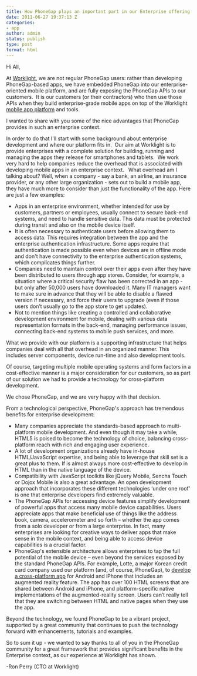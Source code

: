 ```yaml
---
title: How PhoneGap plays an important part in our Enterprise offering
date: 2011-06-27 19:37:13 Z
categories:
- app
author: admin
status: publish
type: post
format: html
---
```


Hi All,

At [Worklight](http://www.worklight.com/), we are not regular PhoneGap users: rather than developing PhoneGap-based apps, we have embedded PhoneGap into our enterprise-oriented mobile platform, and are fully exposing the PhoneGap APIs to our customers.  It is our customers (or their contractors) who then use those APIs when they build enterprise-grade mobile apps on top of the Worklight [mobile app platform](http://www.worklight.com/) and tools.

I wanted to share with you some of the nice advantages that PhoneGap provides in such an enterprise context.

In order to do that I'll start with some background about enterprise development and where our platform fits in.  Our aim at Worklight is to provide enterprises with a complete solution for building, running and managing the apps they release for smartphones and tablets.  We work very hard to help companies reduce the overhead that is associated with developing mobile apps in an enterprise context.   What overhead am I talking about? Well, when a company - say a bank, an airline, an insurance provider, or any other large organization - sets out to build a mobile app, they have much more to consider than just the functionality of the app. Here are just a few examples:

* Apps in an enterprise environment, whether intended for use by customers, partners or employees, usually connect to secure back-end systems, and need to handle sensitive data. This data must be protected during transit and also on the mobile device itself.
* It is often necessary to authenticate users before allowing them to access data. This requires integration between the app and the enterprise authentication infrastructure. Some apps require that authentication is made possible even when devices are in offline mode and don't have connectivity to the enterprise authentication systems, which complicates things further.
* Companies need to maintain control over their apps even after they have been distributed to users through app stores. Consider, for example, a situation where a critical security flaw has been corrected in an app - but only after 50,000 users have downloaded it. Many IT managers want to make sure in advance that they will be able to disable a flawed version if necessary, and force their users to upgrade (even if those users don’t usually go to the app store to get updates).
* Not to mention things like creating a controlled and collaborative development environment for mobile, dealing with various data representation formats in the back-end, managing performance issues, connecting back-end systems to mobile push services, and more.

What we provide with our platform is a supporting infrastructure that helps companies deal with all that overhead in an organized manner. This includes server components, device run-time and also development tools.

Of course, targeting multiple mobile operating systems and form factors in a cost-effective manner is a major consideration for our customers, so as part of our solution we had to provide a technology for cross-platform development.

We chose PhoneGap, and we are very happy with that decision.

From a technological perspective, PhoneGap's approach has tremendous benefits for enterprise development:

* Many companies appreciate the standards-based approach to multi-platform mobile development. And even though it may take a while, HTML5 is poised to become the technology of choice, balancing cross-platform reach with rich and engaging user experience.
* A lot of development organizations already have in-house HTML/JavaScript expertise, and being able to leverage that skill set is a great plus to them. If is almost always more cost-effective to develop in HTML than in the native language of the device.
* Compatibility with JavaScript toolkits like jQuery Mobile, Sencha Touch or Dojox Mobile is also a great advantage. An open development approach that incorporates these different technologies ‘under one roof’ is one that enterprise developers find extremely valuable.
* The PhoneGap APIs for accessing device features simplify development of powerful apps that access many mobile device capabilities. Users appreciate apps that make beneficial use of things like the address book, camera, accelerometer and so forth – whether the app comes from a solo developer or from a large enterprise. In fact, many enterprises are looking for creative ways to deliver apps that make sense in the mobile context, and being able to access device capabilities is a crucial factor.
* PhoneGap's extensible architecture allows enterprises to tap the full potential of the mobile device – even beyond the services exposed by the standard PhoneGap APIs. For example, Lotte, a major Korean credit card company used our platform (and, of course, PhoneGap), to [develop a cross-platform app](http://www.worklight.com/resources/case-studies) for Android and iPhone that includes an augmented reality feature. The app has over 100 HTML screens that are shared between Android and iPhone, and platform-specific native implementations of the augmented-reality screen. Users can’t really tell that they are switching between HTML and native pages when they use the app.

Beyond the technology, we found PhoneGap to be a vibrant project, supported by a great community that continues to push the technology forward with enhancements, tutorials and examples.

So to sum it up - we wanted to say thanks to all of you in the PhoneGap community for a great framework that provides significant benefits in the Enterprise context, as our experience at Worklight has shown.

-Ron Perry (CTO at Worklight)
